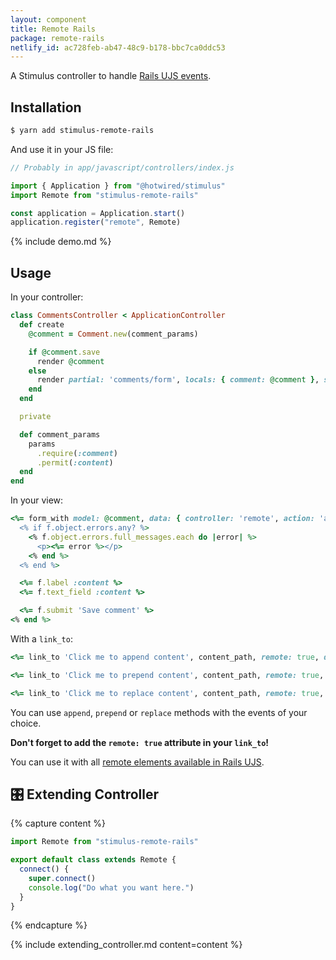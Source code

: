 ```yaml
---
layout: component
title: Remote Rails
package: remote-rails
netlify_id: ac728feb-ab47-48c9-b178-bbc7ca0ddc53
---
```


A Stimulus controller to handle [Rails UJS events](https://guides.rubyonrails.org/working_with_javascript_in_rails.html#rails-ujs-event-handlers).

## Installation

```bash
$ yarn add stimulus-remote-rails
```

And use it in your JS file:
```js
// Probably in app/javascript/controllers/index.js

import { Application } from "@hotwired/stimulus"
import Remote from "stimulus-remote-rails"

const application = Application.start()
application.register("remote", Remote)
```

{% include demo.md %}

## Usage

In your controller:
```ruby
class CommentsController < ApplicationController
  def create
    @comment = Comment.new(comment_params)

    if @comment.save
      render @comment
    else
      render partial: 'comments/form', locals: { comment: @comment }, status: :unprocessable_entity
    end
  end

  private

  def comment_params
    params
      .require(:comment)
      .permit(:content)
  end
end
```

In your view:
```ruby
<%= form_with model: @comment, data: { controller: 'remote', action: 'ajax:success->remote#append ajax:error->remote#replace' } do |f| %>
  <% if f.object.errors.any? %>
    <% f.object.errors.full_messages.each do |error| %>
      <p><%= error %></p>
    <% end %>
  <% end %>

  <%= f.label :content %>
  <%= f.text_field :content %>

  <%= f.submit 'Save comment' %>
<% end %>
```

With a `link_to`:
```ruby
<%= link_to 'Click me to append content', content_path, remote: true, data: { controller: 'remote', action: 'ajax:success->remote#append' } %>

<%= link_to 'Click me to prepend content', content_path, remote: true, data: { controller: 'remote', action: 'ajax:success->remote#prepend' } %>

<%= link_to 'Click me to replace content', content_path, remote: true, data: { controller: 'remote', action: 'ajax:success->remote#replace' } %>
```

You can use `append`, `prepend` or `replace` methods with the events of your choice.

**Don't forget to add the `remote: true` attribute in your `link_to`!**

You can use it with all [remote elements available in Rails UJS](https://guides.rubyonrails.org/working_with_javascript_in_rails.html#remote-elements).

## 🎛 Extending Controller

{% capture content %}
```js
import Remote from "stimulus-remote-rails"

export default class extends Remote {
  connect() {
    super.connect()
    console.log("Do what you want here.")
  }
}
```
{% endcapture %}

{% include extending_controller.md content=content %}
